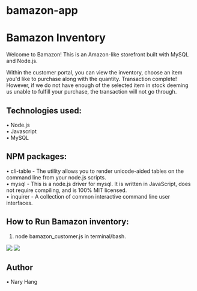 # bamazon-app

# Bamazon Inventory

Welcome to Bamazon! This is an Amazon-like storefront built with MySQL and Node.js. 

Within the customer portal, you can view the inventory, choose an item you'd like to purchase
along with the quantity. Transaction complete! However, if we do not have enough 
of the selected item in stock deeming us unable to fulfill your purchase, the transaction 
will not go through.  

## Technologies used:
•	Node.js  
•	Javascript   
•	MySQL 


## NPM packages:
•	cli-table - The utility allows you to render unicode-aided tables on the command line from your node.js scripts.  
•	mysql - This is a node.js driver for mysql. It is written in JavaScript, does not require compiling, and is 100% MIT licensed.  
•	inquirer - A collection of common interactive command line user interfaces.  

## How to Run Bamazon inventory:  

1. node bamazon_customer.js in terminal/bash.  

<img src="https://user-images.githubusercontent.com/22119689/62914815-d32fdb00-bd46-11e9-84e0-fbc3f4cc433f.png">
<img src="https://user-images.githubusercontent.com/22119689/62914817-d4f99e80-bd46-11e9-8a32-1c659606d1f5.png">

  
## Author
•	Nary Hang
